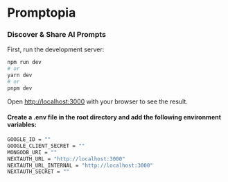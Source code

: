 # Promptopia

### Discover & Share AI Prompts

First, run the development server:

```bash
npm run dev
# or
yarn dev
# or
pnpm dev
```

Open [http://localhost:3000](http://localhost:3000) with your browser to see the result.

#### Create a .env file in the root directory and add the following environment variables:

```bash
GOOGLE_ID = ""
GOOGLE_CLIENT_SECRET = ""
MONGODB_URI = ""
NEXTAUTH_URL = "http://localhost:3000"
NEXTAUTH_URL_INTERNAL = "http://localhost:3000"
NEXTAUTH_SECRET = ""
```
